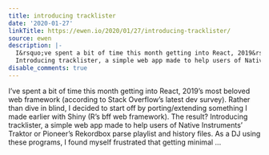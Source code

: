 ```yaml
---
title: introducing tracklister
date: '2020-01-27'
linkTitle: https://ewen.io/2020/01/27/introducing-tracklister/
source: ewen
description: |-
  I&rsquo;ve spent a bit of time this month getting into React, 2019&rsquo;s most beloved web framework (according to Stack Overflow&rsquo;s latest dev survey). Rather than dive in blind, I decided to start off by porting/extending something I made earlier with Shiny (R&rsquo;s bff web framework). The result?
  Introducing tracklister, a simple web app made to help users of Native Instruments&rsquo; Traktor or Pioneer&rsquo;s Rekordbox parse playlist and history files. As a DJ using these programs, I found myself frustrated that getting minimal ...
disable_comments: true
---
```

I&rsquo;ve spent a bit of time this month getting into React, 2019&rsquo;s most beloved web framework (according to Stack Overflow&rsquo;s latest dev survey). Rather than dive in blind, I decided to start off by porting/extending something I made earlier with Shiny (R&rsquo;s bff web framework). The result?
Introducing tracklister, a simple web app made to help users of Native Instruments&rsquo; Traktor or Pioneer&rsquo;s Rekordbox parse playlist and history files. As a DJ using these programs, I found myself frustrated that getting minimal ...